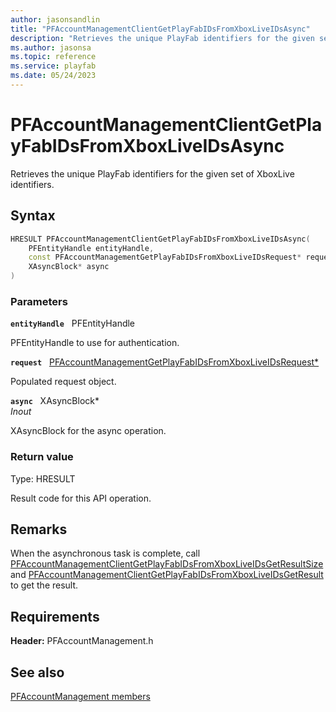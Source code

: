 ```yaml
---
author: jasonsandlin
title: "PFAccountManagementClientGetPlayFabIDsFromXboxLiveIDsAsync"
description: "Retrieves the unique PlayFab identifiers for the given set of XboxLive identifiers."
ms.author: jasonsa
ms.topic: reference
ms.service: playfab
ms.date: 05/24/2023
---
```


# PFAccountManagementClientGetPlayFabIDsFromXboxLiveIDsAsync  

Retrieves the unique PlayFab identifiers for the given set of XboxLive identifiers.  

## Syntax  
  
```cpp
HRESULT PFAccountManagementClientGetPlayFabIDsFromXboxLiveIDsAsync(  
    PFEntityHandle entityHandle,  
    const PFAccountManagementGetPlayFabIDsFromXboxLiveIDsRequest* request,  
    XAsyncBlock* async  
)  
```  
  
### Parameters  
  
**`entityHandle`** &nbsp; PFEntityHandle  
  
PFEntityHandle to use for authentication.  
  
**`request`** &nbsp; [PFAccountManagementGetPlayFabIDsFromXboxLiveIDsRequest*](../../pfaccountmanagementtypes/structs/pfaccountmanagementgetplayfabidsfromxboxliveidsrequest.md)  
  
Populated request object.  
  
**`async`** &nbsp; XAsyncBlock*  
*_Inout_*  
  
XAsyncBlock for the async operation.  
  
  
### Return value
Type: HRESULT
  
Result code for this API operation.
  
## Remarks  
  
When the asynchronous task is complete, call [PFAccountManagementClientGetPlayFabIDsFromXboxLiveIDsGetResultSize](pfaccountmanagementclientgetplayfabidsfromxboxliveidsgetresultsize.md) and [PFAccountManagementClientGetPlayFabIDsFromXboxLiveIDsGetResult](pfaccountmanagementclientgetplayfabidsfromxboxliveidsgetresult.md) to get the result.
  
## Requirements  
  
**Header:** PFAccountManagement.h
  
## See also  
[PFAccountManagement members](../pfaccountmanagement_members.md)  

  
  

